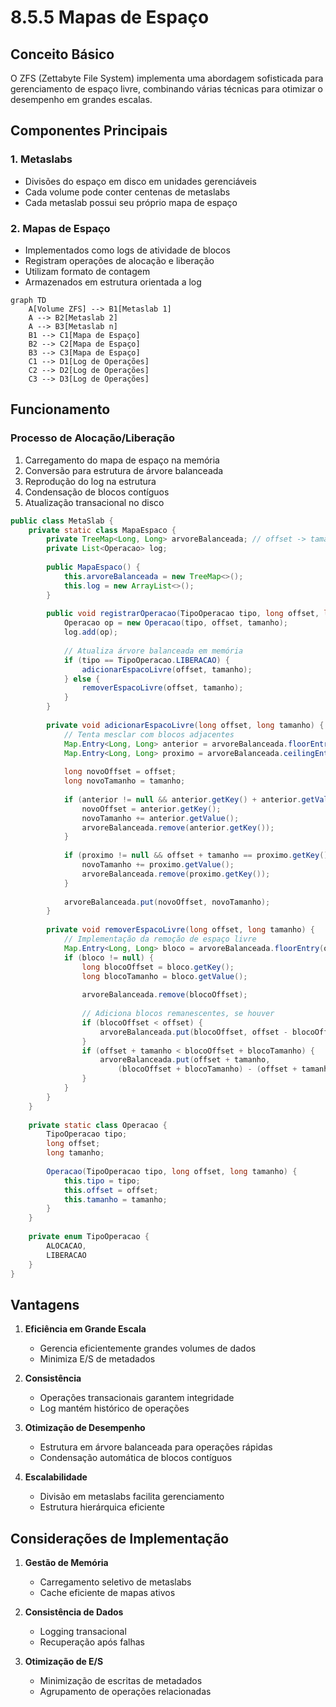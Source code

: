 # 8.5.5 Mapas de Espaço

## Conceito Básico

O ZFS (Zettabyte File System) implementa uma abordagem sofisticada para gerenciamento de espaço livre, combinando várias técnicas para otimizar o desempenho em grandes escalas.

## Componentes Principais

### 1. Metaslabs
- Divisões do espaço em disco em unidades gerenciáveis
- Cada volume pode conter centenas de metaslabs
- Cada metaslab possui seu próprio mapa de espaço

### 2. Mapas de Espaço
- Implementados como logs de atividade de blocos
- Registram operações de alocação e liberação
- Utilizam formato de contagem
- Armazenados em estrutura orientada a log

```mermaid
graph TD
    A[Volume ZFS] --> B1[Metaslab 1]
    A --> B2[Metaslab 2]
    A --> B3[Metaslab n]
    B1 --> C1[Mapa de Espaço]
    B2 --> C2[Mapa de Espaço]
    B3 --> C3[Mapa de Espaço]
    C1 --> D1[Log de Operações]
    C2 --> D2[Log de Operações]
    C3 --> D3[Log de Operações]
```

## Funcionamento

### Processo de Alocação/Liberação
1. Carregamento do mapa de espaço na memória
2. Conversão para estrutura de árvore balanceada
3. Reprodução do log na estrutura
4. Condensação de blocos contíguos
5. Atualização transacional no disco

```java
public class MetaSlab {
    private static class MapaEspaco {
        private TreeMap<Long, Long> arvoreBalanceada; // offset -> tamanho
        private List<Operacao> log;
        
        public MapaEspaco() {
            this.arvoreBalanceada = new TreeMap<>();
            this.log = new ArrayList<>();
        }
        
        public void registrarOperacao(TipoOperacao tipo, long offset, long tamanho) {
            Operacao op = new Operacao(tipo, offset, tamanho);
            log.add(op);
            
            // Atualiza árvore balanceada em memória
            if (tipo == TipoOperacao.LIBERACAO) {
                adicionarEspacoLivre(offset, tamanho);
            } else {
                removerEspacoLivre(offset, tamanho);
            }
        }
        
        private void adicionarEspacoLivre(long offset, long tamanho) {
            // Tenta mesclar com blocos adjacentes
            Map.Entry<Long, Long> anterior = arvoreBalanceada.floorEntry(offset);
            Map.Entry<Long, Long> proximo = arvoreBalanceada.ceilingEntry(offset + tamanho);
            
            long novoOffset = offset;
            long novoTamanho = tamanho;
            
            if (anterior != null && anterior.getKey() + anterior.getValue() == offset) {
                novoOffset = anterior.getKey();
                novoTamanho += anterior.getValue();
                arvoreBalanceada.remove(anterior.getKey());
            }
            
            if (proximo != null && offset + tamanho == proximo.getKey()) {
                novoTamanho += proximo.getValue();
                arvoreBalanceada.remove(proximo.getKey());
            }
            
            arvoreBalanceada.put(novoOffset, novoTamanho);
        }
        
        private void removerEspacoLivre(long offset, long tamanho) {
            // Implementação da remoção de espaço livre
            Map.Entry<Long, Long> bloco = arvoreBalanceada.floorEntry(offset);
            if (bloco != null) {
                long blocoOffset = bloco.getKey();
                long blocoTamanho = bloco.getValue();
                
                arvoreBalanceada.remove(blocoOffset);
                
                // Adiciona blocos remanescentes, se houver
                if (blocoOffset < offset) {
                    arvoreBalanceada.put(blocoOffset, offset - blocoOffset);
                }
                if (offset + tamanho < blocoOffset + blocoTamanho) {
                    arvoreBalanceada.put(offset + tamanho, 
                        (blocoOffset + blocoTamanho) - (offset + tamanho));
                }
            }
        }
    }
    
    private static class Operacao {
        TipoOperacao tipo;
        long offset;
        long tamanho;
        
        Operacao(TipoOperacao tipo, long offset, long tamanho) {
            this.tipo = tipo;
            this.offset = offset;
            this.tamanho = tamanho;
        }
    }
    
    private enum TipoOperacao {
        ALOCACAO,
        LIBERACAO
    }
}
```

## Vantagens

1. **Eficiência em Grande Escala**
   - Gerencia eficientemente grandes volumes de dados
   - Minimiza E/S de metadados

2. **Consistência**
   - Operações transacionais garantem integridade
   - Log mantém histórico de operações

3. **Otimização de Desempenho**
   - Estrutura em árvore balanceada para operações rápidas
   - Condensação automática de blocos contíguos

4. **Escalabilidade**
   - Divisão em metaslabs facilita gerenciamento
   - Estrutura hierárquica eficiente

## Considerações de Implementação

1. **Gestão de Memória**
   - Carregamento seletivo de metaslabs
   - Cache eficiente de mapas ativos

2. **Consistência de Dados**
   - Logging transacional
   - Recuperação após falhas

3. **Otimização de E/S**
   - Minimização de escritas de metadados
   - Agrupamento de operações relacionadas